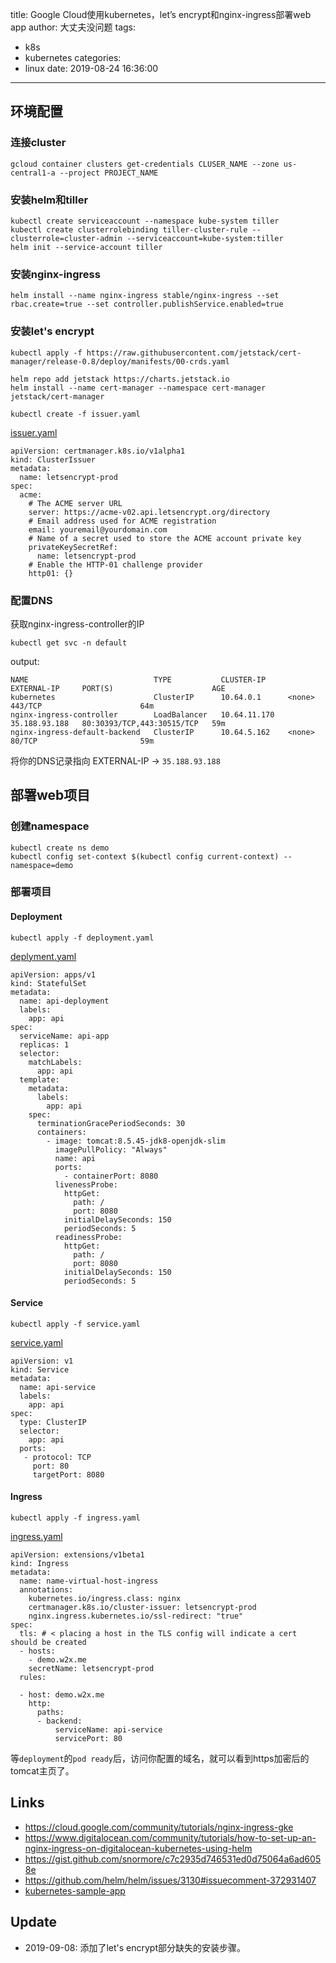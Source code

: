 title: Google Cloud使用kubernetes，let’s encrypt和nginx-ingress部署web app
author: 大丈夫没问题
tags:
  - k8s
  - kubernetes
categories:
  - linux
date: 2019-08-24 16:36:00
---
## 环境配置

### 连接cluster 

```
gcloud container clusters get-credentials CLUSER_NAME --zone us-central1-a --project PROJECT_NAME
```

### 安装helm和tiller
```
kubectl create serviceaccount --namespace kube-system tiller
kubectl create clusterrolebinding tiller-cluster-rule --clusterrole=cluster-admin --serviceaccount=kube-system:tiller
helm init --service-account tiller
```

### 安装nginx-ingress

```
helm install --name nginx-ingress stable/nginx-ingress --set rbac.create=true --set controller.publishService.enabled=true
```

### 安装let's encrypt

```
kubectl apply -f https://raw.githubusercontent.com/jetstack/cert-manager/release-0.8/deploy/manifests/00-crds.yaml

helm repo add jetstack https://charts.jetstack.io
helm install --name cert-manager --namespace cert-manager jetstack/cert-manager

kubectl create -f issuer.yaml
```

[issuer.yaml](https://raw.githubusercontent.com/wancaibida/kubernetes-sample-app/master/issuer.yaml)
```
apiVersion: certmanager.k8s.io/v1alpha1
kind: ClusterIssuer
metadata:
  name: letsencrypt-prod
spec:
  acme:
    # The ACME server URL
    server: https://acme-v02.api.letsencrypt.org/directory
    # Email address used for ACME registration
    email: youremail@yourdomain.com
    # Name of a secret used to store the ACME account private key
    privateKeySecretRef:
      name: letsencrypt-prod
    # Enable the HTTP-01 challenge provider
    http01: {}
```

### 配置DNS
获取nginx-ingress-controller的IP

```
kubectl get svc -n default
```
output:

```
NAME                            TYPE           CLUSTER-IP     EXTERNAL-IP     PORT(S)                      AGE
kubernetes                      ClusterIP      10.64.0.1      <none>          443/TCP                      64m
nginx-ingress-controller        LoadBalancer   10.64.11.170   35.188.93.188   80:30393/TCP,443:30515/TCP   59m
nginx-ingress-default-backend   ClusterIP      10.64.5.162    <none>          80/TCP                       59m
```
将你的DNS记录指向 EXTERNAL-IP -> `35.188.93.188`

## 部署web项目

### 创建namespace
```
kubectl create ns demo
kubectl config set-context $(kubectl config current-context) --namespace=demo
```

### 部署项目 

#### Deployment

```
kubectl apply -f deployment.yaml
```

[deplyment.yaml](https://raw.githubusercontent.com/wancaibida/kubernetes-sample-app/master/deployment.yaml)

```
apiVersion: apps/v1
kind: StatefulSet
metadata:
  name: api-deployment
  labels:
    app: api
spec:
  serviceName: api-app
  replicas: 1
  selector:
    matchLabels:
      app: api
  template:
    metadata:
      labels:
        app: api
    spec:
      terminationGracePeriodSeconds: 30
      containers:
        - image: tomcat:8.5.45-jdk8-openjdk-slim
          imagePullPolicy: "Always"
          name: api
          ports:
            - containerPort: 8080
          livenessProbe:
            httpGet:
              path: /
              port: 8080
            initialDelaySeconds: 150
            periodSeconds: 5
          readinessProbe:
            httpGet:
              path: /
              port: 8080
            initialDelaySeconds: 150
            periodSeconds: 5
```

#### Service

```
kubectl apply -f service.yaml
```

[service.yaml](https://raw.githubusercontent.com/wancaibida/kubernetes-sample-app/master/service.yaml)

```
apiVersion: v1
kind: Service
metadata:
  name: api-service
  labels:
    app: api
spec:
  type: ClusterIP
  selector:
    app: api
  ports:
   - protocol: TCP
     port: 80
     targetPort: 8080
```

#### Ingress

```
kubectl apply -f ingress.yaml
```

[ingress.yaml](https://raw.githubusercontent.com/wancaibida/kubernetes-sample-app/master/ingress.yaml)

```
apiVersion: extensions/v1beta1
kind: Ingress
metadata:
  name: name-virtual-host-ingress
  annotations:
    kubernetes.io/ingress.class: nginx
    certmanager.k8s.io/cluster-issuer: letsencrypt-prod
    nginx.ingress.kubernetes.io/ssl-redirect: "true"
spec:
  tls: # < placing a host in the TLS config will indicate a cert should be created
  - hosts:
    - demo.w2x.me
    secretName: letsencrypt-prod
  rules:

  - host: demo.w2x.me
    http:
      paths:
      - backend:
          serviceName: api-service
          servicePort: 80
```

等`deployment`的`pod ready`后，访问你配置的域名，就可以看到https加密后的tomcat主页了。



## Links
* https://cloud.google.com/community/tutorials/nginx-ingress-gke
* https://www.digitalocean.com/community/tutorials/how-to-set-up-an-nginx-ingress-on-digitalocean-kubernetes-using-helm
* https://gist.github.com/snormore/c7c2935d746531ed0d75064a6ad6058e
* https://github.com/helm/helm/issues/3130#issuecomment-372931407
* [kubernetes-sample-app](https://github.com/wancaibida/kubernetes-sample-app)


## Update

* 2019-09-08: 添加了let's encrypt部分缺失的安装步骤。

